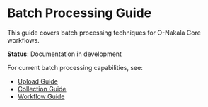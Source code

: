 # Batch Processing Guide

This guide covers batch processing techniques for O-Nakala Core workflows.

**Status**: Documentation in development

For current batch processing capabilities, see:
- [Upload Guide](../../docs/user-guides/01-upload-guide.md)
- [Collection Guide](../../docs/user-guides/02-collection-guide.md)
- [Workflow Guide](../../docs/user-guides/03-workflow-guide.md)